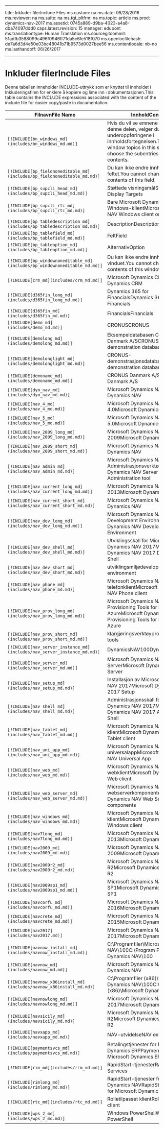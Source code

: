 
---
title: <span data-ttu-id="5588e-101">Inkluder filer</span><span class="sxs-lookup"><span data-stu-id="5588e-101">Include Files</span></span>
ms.custom: na
ms.date: 09/28/2016
ms.reviewer: na
ms.suite: na
ms.tgt_pltfrm: na
ms.topic: article
ms.prod: dynamics-nav-2017
ms.assetid: 0745a889-d9ba-4023-a4a8-dba74097ddd0
caps.latest.revision: 15
manager: edupont
ms.translationtype: Human Translation
ms.sourcegitcommit: 51adfb3588099c496f0946ff71da5c6fe518f070
ms.openlocfilehash: de7a6d3d4e50e03bc48041b71b9573d0027bee56
ms.contentlocale: nb-no
ms.lasthandoff: 06/26/2017

---

# <a name="include-files"></a><span data-ttu-id="5588e-102">Inkluder filer</span><span class="sxs-lookup"><span data-stu-id="5588e-102">Include Files</span></span>

<span data-ttu-id="5588e-103">Denne tabellen inneholder INCLUDE-uttrykk som er knyttet til innholdet i Inkluderingsfilen for enklere å kopiere og lime inn i dokumentasjonen.</span><span class="sxs-lookup"><span data-stu-id="5588e-103">This table contains the INCLUDE expressions associated with the content of the include file for easier copy/paste in documentation.</span></span>

|<span data-ttu-id="5588e-104">Filnavn</span><span class="sxs-lookup"><span data-stu-id="5588e-104">File Name</span></span>   |<span data-ttu-id="5588e-105">Innhold</span><span class="sxs-lookup"><span data-stu-id="5588e-105">Content</span></span>  |
|------------|---------|
|`[!INCLUDE[bn_windows_md](includes/bn_windows_md.md)]`|<span data-ttu-id="5588e-106">Hvis du vil se emnene for vinduet i denne delen, velger du underoppføringene i innholdsfortegnelsen.</span><span class="sxs-lookup"><span data-stu-id="5588e-106">To see the window topics in this section, choose the subentries in the table of contents.</span></span>|
|`[!INCLUDE[bp_fieldnoneditable_md](includes/bp_fieldnoneditable_md.md)]`|<span data-ttu-id="5588e-107">Du kan ikke endre innholdet i dette feltet.</span><span class="sxs-lookup"><span data-stu-id="5588e-107">You cannot change the contents of this field.</span></span>|
|`[!INCLUDE[bp_supcli_head_md](includes/bp_supcli_head_md.md)]`|<span data-ttu-id="5588e-108">Støttede visningsmål</span><span class="sxs-lookup"><span data-stu-id="5588e-108">Supported Display Targets</span></span>|
|`[!INCLUDE[bp_supcli_rtc_md](includes/bp_supcli_rtc_md.md)]`|<span data-ttu-id="5588e-109">Bare Microsoft Dynamics NAV Windows-klient</span><span class="sxs-lookup"><span data-stu-id="5588e-109">Microsoft Dynamics NAV Windows client only</span></span>|
|`[!INCLUDE[bp_tabledescription_md](includes/bp_tabledescription_md.md)]`|<span data-ttu-id="5588e-110">Description</span><span class="sxs-lookup"><span data-stu-id="5588e-110">Description</span></span>| 
|`[!INCLUDE[bp_tablefield_md](includes/bp_tablefield_md.md)]`|<span data-ttu-id="5588e-111">Felt</span><span class="sxs-lookup"><span data-stu-id="5588e-111">Field</span></span>|
|`[!INCLUDE[bp_tableoption_md](includes/bp_tableoption_md.md)]`|<span data-ttu-id="5588e-112">Alternativ</span><span class="sxs-lookup"><span data-stu-id="5588e-112">Option</span></span>|
|`[!INCLUDE[bp_windownoneditable_md](includes/bp_windownoneditable_md.md)]`|<span data-ttu-id="5588e-113">Du kan ikke endre innholdet i dette vinduet.</span><span class="sxs-lookup"><span data-stu-id="5588e-113">You cannot change the contents of this window.</span></span>|
|`[!INCLUDE[crm_md](includes/crm_md.md)]`|<span data-ttu-id="5588e-114">Microsoft Dynamics CRM</span><span class="sxs-lookup"><span data-stu-id="5588e-114">Microsoft Dynamics CRM</span></span>|
|`[!INCLUDE[d365fin_long_md](includes/d365fin_long_md.md)]`|<span data-ttu-id="5588e-115">Dynamics 365 for Financials</span><span class="sxs-lookup"><span data-stu-id="5588e-115">Dynamics 365 for Financials</span></span>|
|`[!INCLUDE[d365fin_md](includes/d365fin_md.md)]`|<span data-ttu-id="5588e-116">Financials</span><span class="sxs-lookup"><span data-stu-id="5588e-116">Financials</span></span>|
|`[!INCLUDE[demo_md](includes/demo_md.md)]`|<span data-ttu-id="5588e-117">CRONUS</span><span class="sxs-lookup"><span data-stu-id="5588e-117">CRONUS</span></span>|
|`[!INCLUDE[demolong_md](includes/demolong_md.md)]`|<span data-ttu-id="5588e-118">Eksempeldatabasen CRONUS Danmark A/S</span><span class="sxs-lookup"><span data-stu-id="5588e-118">CRONUS Danmark A/S demonstration database</span></span>|
|`[!INCLUDE[demolonglight_md](includes/demolonglight_md.md)]`|<span data-ttu-id="5588e-119">CRONUS-demonstrasjonsdatabase</span><span class="sxs-lookup"><span data-stu-id="5588e-119">CRONUS demonstration database</span></span>|
|`[!INCLUDE[demoname_md](includes/demoname_md.md)]`|<span data-ttu-id="5588e-120">CRONUS Danmark A/S</span><span class="sxs-lookup"><span data-stu-id="5588e-120">CRONUS Danmark A/S</span></span>|
|`[!INCLUDE[dyn_nav_md](includes/dyn_nav_md.md)]`|<span data-ttu-id="5588e-121">Microsoft Dynamics NAV</span><span class="sxs-lookup"><span data-stu-id="5588e-121">Microsoft Dynamics NAV</span></span>|
|`[!INCLUDE[nav_4_md](includes/nav_4_md.md)]`|<span data-ttu-id="5588e-122">Microsoft Dynamics NAV 4.0</span><span class="sxs-lookup"><span data-stu-id="5588e-122">Microsoft Dynamics NAV 4.0</span></span>|
|`[!INCLUDE[nav_5_md](includes/nav_5_md.md)]`|<span data-ttu-id="5588e-123">Microsoft Dynamics NAV 5.0</span><span class="sxs-lookup"><span data-stu-id="5588e-123">Microsoft Dynamics NAV 5.0</span></span>|
|`[!INCLUDE[nav_2009_long_md](includes/nav_2009_long_md.md)]`|<span data-ttu-id="5588e-124">Microsoft Dynamics NAV 2009</span><span class="sxs-lookup"><span data-stu-id="5588e-124">Microsoft Dynamics NAV 2009</span></span>|
|`[!INCLUDE[nav_2009_short_md](includes/nav_2009_short_md.md)]`|<span data-ttu-id="5588e-125">Microsoft Dynamics NAV</span><span class="sxs-lookup"><span data-stu-id="5588e-125">Microsoft Dynamics NAV</span></span>|
|`[!INCLUDE[nav_admin_md](includes/nav_admin_md.md)]`|<span data-ttu-id="5588e-126">Microsoft Dynamics NAV Server Administrasjonsverktøy</span><span class="sxs-lookup"><span data-stu-id="5588e-126">Microsoft Dynamics NAV Server Administration tool</span></span>|
|`[!INCLUDE[nav_current_long_md](includes/nav_current_long_md.md)]`|<span data-ttu-id="5588e-127">Microsoft Dynamics NAV 2013</span><span class="sxs-lookup"><span data-stu-id="5588e-127">Microsoft Dynamics NAV 2013</span></span>|
|`[!INCLUDE[nav_current_short_md](includes/nav_current_short_md.md)]`|<span data-ttu-id="5588e-128">Microsoft Dynamics NAV</span><span class="sxs-lookup"><span data-stu-id="5588e-128">Microsoft Dynamics NAV</span></span>|
|`[!INCLUDE[nav_dev_long_md](includes/nav_dev_long_md.md)]`|<span data-ttu-id="5588e-129">Microsoft Dynamics NAV Development Environment</span><span class="sxs-lookup"><span data-stu-id="5588e-129">Microsoft Dynamics NAV Development Environment</span></span>|
|`[!INCLUDE[nav_dev_shell_md](includes/nav_dev_shell_md.md)]`|<span data-ttu-id="5588e-130">Utviklingsskall for Microsoft Dynamics NAV 2017</span><span class="sxs-lookup"><span data-stu-id="5588e-130">Microsoft Dynamics NAV 2017 Development Shell</span></span>|
|`[!INCLUDE[nav_dev_short_md](includes/nav_dev_short_md.md)]`|<span data-ttu-id="5588e-131">utviklingsmiljø</span><span class="sxs-lookup"><span data-stu-id="5588e-131">development environment</span></span>|
|`[!INCLUDE[nav_phone_md](includes/nav_phone_md.md)]`|<span data-ttu-id="5588e-132">Microsoft Dynamics NAV-telefonklient</span><span class="sxs-lookup"><span data-stu-id="5588e-132">Microsoft Dynamics NAV Phone client</span></span>|
|`[!INCLUDE[nav_prov_long_md](includes/nav_prov_long_md.md)]`|<span data-ttu-id="5588e-133">Microsoft Dynamics NAV Provisioning Tools for Microsoft Azure</span><span class="sxs-lookup"><span data-stu-id="5588e-133">Microsoft Dynamics NAV Provisioning Tools for Microsoft Azure</span></span>|
|`[!INCLUDE[nav_prov_short_md](includes/nav_prov_short_md.md)]`|<span data-ttu-id="5588e-134">klargjøringsverktøy</span><span class="sxs-lookup"><span data-stu-id="5588e-134">provisioning tools</span></span>|
|`[!INCLUDE[nav_server_instance_md](includes/nav_server_instance_md.md)]`|<span data-ttu-id="5588e-135">DynamicsNAV100</span><span class="sxs-lookup"><span data-stu-id="5588e-135">DynamicsNAV100</span></span>|
|`[!INCLUDE[nav_server_md](includes/nav_server_md.md)]`|<span data-ttu-id="5588e-136">Microsoft Dynamics NAV Server</span><span class="sxs-lookup"><span data-stu-id="5588e-136">Microsoft Dynamics NAV Server</span></span>|
|`[!INCLUDE[nav_setup_md](includes/nav_setup_md.md)]`|<span data-ttu-id="5588e-137">Installasjon av Microsoft Dynamics NAV 2017</span><span class="sxs-lookup"><span data-stu-id="5588e-137">Microsoft Dynamics NAV 2017 Setup</span></span>|
|`[!INCLUDE[nav_shell_md](includes/nav_shell_md.md)]`|<span data-ttu-id="5588e-138">Administrasjonsskall for Microsoft Dynamics NAV 2017</span><span class="sxs-lookup"><span data-stu-id="5588e-138">Microsoft Dynamics NAV 2017 Administration Shell</span></span>|
|`[!INCLUDE[nav_tablet_md](includes/nav_tablet_md.md)]`|<span data-ttu-id="5588e-139">Microsoft Dynamics NAV Tablet-klient</span><span class="sxs-lookup"><span data-stu-id="5588e-139">Microsoft Dynamics NAV Tablet client</span></span>|
|`[!INCLUDE[nav_uni_app_md](includes/nav_uni_app_md.md)]`|<span data-ttu-id="5588e-140">Microsoft Dynamics NAV-universalapp</span><span class="sxs-lookup"><span data-stu-id="5588e-140">Microsoft Dynamics NAV Universal App</span></span>|
|`[!INCLUDE[nav_web_md](includes/nav_web_md.md)]`|<span data-ttu-id="5588e-141">Microsoft Dynamics NAV webklient</span><span class="sxs-lookup"><span data-stu-id="5588e-141">Microsoft Dynamics NAV Web client</span></span>|
|`[!INCLUDE[nav_web_server_md](includes/nav_web_server_md.md)]`|<span data-ttu-id="5588e-142">Microsoft Dynamics NAV webserverkomponenter</span><span class="sxs-lookup"><span data-stu-id="5588e-142">Microsoft Dynamics NAV Web Server components</span></span>|
|`[!INCLUDE[nav_windows_md](includes/nav_windows_md.md)]`|<span data-ttu-id="5588e-143">Microsoft Dynamics NAV Windows-klient</span><span class="sxs-lookup"><span data-stu-id="5588e-143">Microsoft Dynamics NAV Windows client</span></span>|
|`[!INCLUDE[nav7long_md](includes/nav7long_md.md)]`|<span data-ttu-id="5588e-144">Microsoft Dynamics NAV 2013</span><span class="sxs-lookup"><span data-stu-id="5588e-144">Microsoft Dynamics NAV 2013</span></span>|
|`[!INCLUDE[nav2009_md](includes/nav2009_md.md)]`|<span data-ttu-id="5588e-145">Microsoft Dynamics NAV 2009</span><span class="sxs-lookup"><span data-stu-id="5588e-145">Microsoft Dynamics NAV 2009</span></span>|
|`[!INCLUDE[nav2009r2_md](includes/nav2009r2_md.md)]`|<span data-ttu-id="5588e-146">Microsoft Dynamics NAV 2009 R2</span><span class="sxs-lookup"><span data-stu-id="5588e-146">Microsoft Dynamics NAV 2009 R2</span></span>|
|`[!INCLUDE[nav2009sp1_md](includes/nav2009sp1_md.md)]`|<span data-ttu-id="5588e-147">Microsoft Dynamics NAV 2009 SP1</span><span class="sxs-lookup"><span data-stu-id="5588e-147">Microsoft Dynamics NAV 2009 SP1</span></span>|
|`[!INCLUDE[navcorfu_md](includes/navcorfu_md.md)]`|<span data-ttu-id="5588e-148">Microsoft Dynamics NAV 2016</span><span class="sxs-lookup"><span data-stu-id="5588e-148">Microsoft Dynamics NAV 2016</span></span>|
|`[!INCLUDE[navcrete_md](includes/navcrete_md.md)]`|<span data-ttu-id="5588e-149">Microsoft Dynamics NAV 2015</span><span class="sxs-lookup"><span data-stu-id="5588e-149">Microsoft Dynamics NAV 2015</span></span>|
|`[!INCLUDE[nav2017](includes/nav2017.md)]`|<span data-ttu-id="5588e-150">Microsoft Dynamics NAV 2017</span><span class="sxs-lookup"><span data-stu-id="5588e-150">Microsoft Dynamics NAV 2017</span></span>|
|`[!INCLUDE[navnow_install_md](includes/navnow_install_md.md)]`|<span data-ttu-id="5588e-151">C:\\Programfiler\\Microsoft Dynamics NAV\\100</span><span class="sxs-lookup"><span data-stu-id="5588e-151">C:\\Program Files\\Microsoft Dynamics NAV\\100</span></span>|
|`[!INCLUDE[navnow_md](includes/navnow_md.md)]`|<span data-ttu-id="5588e-152">Microsoft Dynamics NAV</span><span class="sxs-lookup"><span data-stu-id="5588e-152">Microsoft Dynamics NAV</span></span>|
|`[!INCLUDE[navnow_x86install_md](includes/navnow_x86install_md.md)]`|<span data-ttu-id="5588e-153">C:\\Programfiler \(x86\)\\Microsoft Dynamics NAV\\100</span><span class="sxs-lookup"><span data-stu-id="5588e-153">C:\\Program Files \(x86\)\\Microsoft Dynamics NAV\\100</span></span>|
|`[!INCLUDE[navnowlong_md](includes/navnowlong_md.md)]`|<span data-ttu-id="5588e-154">Microsoft Dynamics NAV 2017</span><span class="sxs-lookup"><span data-stu-id="5588e-154">Microsoft Dynamics NAV 2017</span></span>|
|`[!INCLUDE[navsicily_md](includes/navsicily_md.md)]`|<span data-ttu-id="5588e-155">Microsoft Dynamics NAV 2013 R2</span><span class="sxs-lookup"><span data-stu-id="5588e-155">Microsoft Dynamics NAV 2013 R2</span></span>|
|`[!INCLUDE[navxapp_md](includes/navxapp_md.md)]`|<span data-ttu-id="5588e-156">NAV-utvidelse</span><span class="sxs-lookup"><span data-stu-id="5588e-156">NAV extension</span></span>|
|`[!INCLUDE[paymentsvcs_md](includes/paymentsvcs_md.md)]`|<span data-ttu-id="5588e-157">Betalingstjenester for Microsoft Dynamics ERP</span><span class="sxs-lookup"><span data-stu-id="5588e-157">Payment Services for Microsoft Dynamics ERP</span></span>|
|`[!INCLUDE[rim_md](includes/rim_md.md)]`|<span data-ttu-id="5588e-158">RapidStart-tjenester</span><span class="sxs-lookup"><span data-stu-id="5588e-158">RapidStart Services</span></span>|
|`[!INCLUDE[rimlong_md](includes/rimlong_md.md)]`|<span data-ttu-id="5588e-159">RapidStart-tjenester for Microsoft Dynamics NAV</span><span class="sxs-lookup"><span data-stu-id="5588e-159">RapidStart Services for Microsoft Dynamics NAV</span></span>|
|`[!INCLUDE[rtc_md](includes/rtc_md.md)]`|<span data-ttu-id="5588e-160">Rolletilpasset klient</span><span class="sxs-lookup"><span data-stu-id="5588e-160">RoleTailored client</span></span>|
|`[!INCLUDE[wps_2_md](includes/wps_2_md.md)]`|<span data-ttu-id="5588e-161">Windows PowerShell</span><span class="sxs-lookup"><span data-stu-id="5588e-161">Windows PowerShell</span></span>|

